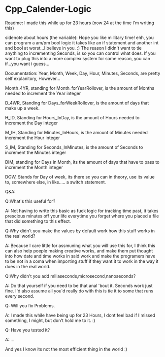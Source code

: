 # Cpp_Calender-Logic

Readme:
I made this while up for 23 hours (now 24 at the time I'm writing this)

sidenote about hours (the variable): Hope you like millitary time! ehh, you can program a am/pm bool logic it takes like an 
if statement and another int and bool at worst...I believe in you. :)
The reason I didn't want to tie anything to incrementing Seconds, is so you can control what does. If you want to plug this into a more complex system
for some reason, you can if...you want i guess... 

Documentation:
Year, Month, Week, Day, Hour, Minutes, Seconds, are pretty self explanitory, However...

Month_4YR, standing for Month_forYearRollover, is the amount of Months needed to increment the Year integer

D_4WR, Standing for Days_forWeekRollover, is the amount of days that make up a week.

H_ID, Standing for Hours_InDay, is the amount of Hours needed to increment the Day integer

M_IH, Standing for Minutes_InHours, is the amount of Minutes needed increment the Hour integer

S_IM, Standing for Seconds_InMinutes, is the amount of Seconds to increment the Minutes integer

DIM, standing for Days in Month, its the amount of days that have to pass to increment the Month integer

DOW, Stands for Day of week, its there so you can in theory, use its value to, somewhere else, in like..... a switch statement.



Q&A:

Q:What's this useful for?

A: Not having to write this basic as fuck logic for tracking time past, it takes prescious minutes off your life everytime you forget where
you placed a file that did something to this effect.

Q:Why didn't you make the values by default work how this stuff works in the real world?

A: Because I care little for assmuning what you will use this for, I think this can also help poeple making creative works, and make them put thought into
how date and time works in said work and make the programers have to be not in a coma when importing stuff if they want it to work
in the way it does in the real world.

Q:Why didn't you add millaseconds,microsecond,nanoseconds?

A: Do that yourself if you need to be that anal 'bout it. Seconds work just fine. I'd also assume all you'd really do with this is tie it to some that runs every second.

Q: Will you fix Problems.

A: I made this while have being up for 23 Hours, I dont feel bad if I missed something, I might, but don't hold me to it. :)

Q: Have you tested it?

A: ...

And yes I know its not the most efficient thing in the world :)
